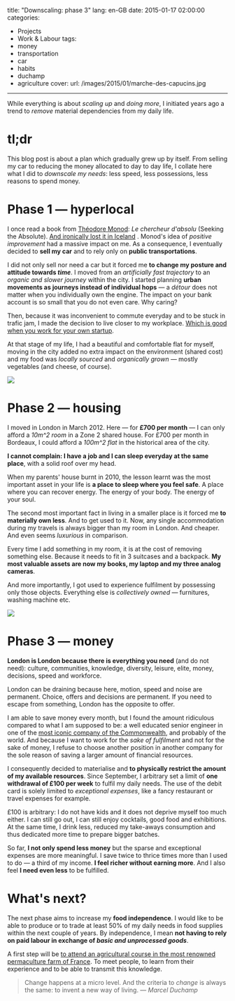 title: "Downscaling: phase 3"
lang: en-GB
date: 2015-01-17 02:00:00
categories:
- Projects
- Work & Labour
tags:
- money
- transportation
- car
- habits
- duchamp
- agriculture
cover:
  url: /images/2015/01/marche-des-capucins.jpg
---

While everything is about *scaling up* and *doing more*, I initiated years ago a trend to *remove* material dependencies from my daily life.

<!--more-->

# tl;dr

This blog post is about a plan which gradually grew up by itself. From selling my car to reducing the money allocated to day to day life, I collate here what I did to *downscale my needs*: less speed, less possessions, less reasons to spend money.

# Phase 1 — hyperlocal

I once read a book from [Théodore Monod](http://en.wikipedia.org/wiki/Th%C3%A9odore_Monod): *Le chercheur d'absolu* (Seeking the Absolute). [And ironically lost it in Iceland](/2013/travelling-book-of-reykjavik-campsite/) . Monod's idea of *positive improvement* had a massive impact on me. As a consequence, I eventually decided to **sell my car** and to rely only on **public transportations**. 

I did not only sell nor need a car but it forced me **to change my posture and attitude towards *time***. I moved from an *artificially fast trajectory* to an *organic and slower journey* within the city. I started planning **urban movements as journeys instead of individual hops** — a *détour* does not matter when you individually own the engine. The impact on your bank account is so small that you do not even care. Why caring?

Then, because it was inconvenient to commute everyday and to be stuck in trafic jam, I made the decision to live closer to my workplace. [Which is good when you work for your own startup](/2014/why-our-startup-failed/).

At that stage of my life, I had a beautiful and comfortable flat for myself, moving in the city added no extra impact on the environment (shared cost) and my food was *locally sourced* and *organically grown* — mostly vegetables (and cheese, of course).

![](/images/2015/01/london-autumn.jpg)

# Phase 2 — housing

I moved in London in March 2012. Here — for **£700 per month** —  I can only afford a *10m^2 room* in a Zone 2 shared house. For £700 per month in Bordeaux, I could afford a *100m^2 flat* in the historical area of the city.

**I cannot complain: I have a job and I can sleep everyday at the same place**, with a solid roof over my head.

When my parents' house burnt in 2010, the lesson learnt was the most important asset in your life is **a place to sleep where you feel safe**. A place where you can recover energy. The energy of your body. The energy of your soul.

The second most important fact in living in a smaller place is it forced me **to materially own less**. And to get used to it. Now, any single accommodation during my travels is always bigger than my room in London. And cheaper. And even seems *luxurious* in comparison.

Every time I add something in my room, it is at the cost of removing something else. Because it needs to fit in 3 suitcases and a backpack. **My most valuable assets are now my books, my laptop and my three analog cameras**.

And more importantly, I got used to experience fulfilment by possessing only those objects. Everything else is *collectively owned* — furnitures, washing machine etc.

![](/images/2015/01/new-year-eve.jpg)

# Phase 3 — money

**London is London because there is everything you need** (and do not need): culture, communities, knowledge, diversity, leisure, elite, money, decisions, speed and workforce.

London can be draining because here, motion, speed and noise are permanent. Choice, offers and decisions are permanent. If you need to escape from something, London has the opposite to offer.

I am able to save money every month, but I found the amount ridiculous compared to what I am supposed to be: a well educated senior engineer in one of the [most iconic company of the Commonwealth](http://bbc.co.uk/rd), and probably of the world. And because I want to work for the *sake of fulfilment* and not for the sake of money, I refuse to choose another position in another company for the sole reason of saving a larger amount of financial resources.

I consequently decided to materialise and **to physically restrict the amount of my available resources**. Since September, I arbitrary set a limit of **one withdrawal of £100 per week** to fulfil my daily needs. The use of the debit card is solely limited to *exceptional expenses*, like a fancy restaurant or travel expenses for example.

£100 is arbitrary: I do not have kids and it does not deprive myself too much either. I can still go out, I can still enjoy cocktails, good food and exhibitions. At the same time, I drink less, reduced my take-aways consumption and thus dedicated more time to prepare bigger batches.

So far, **I not only spend less money** but the sparse and exceptional expenses are more meaningful. I save twice to thrice times more than I used to do — a third of my income. **I feel richer without earning more**. And I also feel **I need even less** to be fulfilled.

# What's next?

The next phase aims to increase my **food independence**. I would like to be able to produce or to trade at least 50% of my daily needs in food supplies within the next couple of years. By independence, I mean **not having to rely on paid labour in exchange of *basic and unprocessed goods***.

A first step will be [to attend an agricultural course in the most renowned permaculture farm of France](http://www.ecoledepermaculture.org). To meet people, to learn from their experience and to be able to transmit this knowledge.

> Change happens at a micro level. And the criteria to *change* is always the same: to invent a new way of living.
> — <cite>Marcel Duchamp</cite>